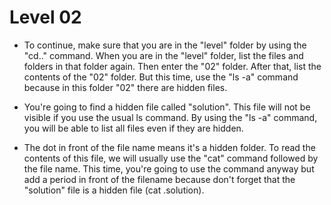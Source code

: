 # Level 02

- To continue, make sure that you are in the "level" folder by using the "cd.." command. When you are in the "level" folder, list the files and folders in that folder again. Then enter the "02" folder. After that, list the contents of the "02" folder. But this time, use the "ls -a" command because in this folder "02" there are hidden files.

- You're going to find a hidden file called "solution". This file will not be visible if you use the usual ls command. By using the "ls -a" command, you will be able to list all files even if they are hidden.

- The dot in front of the file name means it's a hidden folder. To read the contents of this file, we will usually use the "cat" command followed by the file name. This time, you're going to use the command anyway but add a period in front of the filename because don't forget that the "solution" file is a hidden file (cat .solution).
